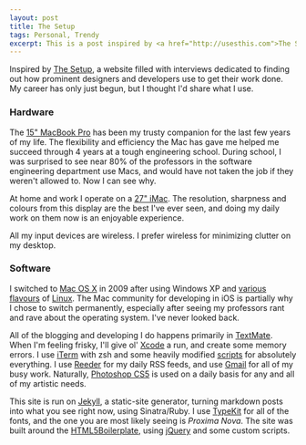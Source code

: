 ```yaml
---
layout: post
title: The Setup
tags: Personal, Trendy
excerpt: This is a post inspired by <a href="http://usesthis.com">The Setup</a>. I detail the hardware and software I use.
---
```


Inspired by [The Setup](http://usesthis.com/), a website filled with interviews dedicated to finding out how prominent designers and developers use to get their work done. My career has only just begun, but I thought I'd share what I use.

### Hardware

The [15" MacBook Pro](http://www.apple.com/macbookpro/) has been my trusty companion for the last few years of my life. The flexibility and efficiency the Mac has gave me helped me succeed through 4 years at a tough engineering school. During school, I was surprised to see near 80% of the professors in the software engineering department use Macs, and would have not taken the job if they weren't allowed to. Now I can see why.

At home and work I operate on a [27" iMac](http://www.apple.com/imac/). The resolution, sharpness and colours from this display are the best I've ever seen, and doing my daily work on them now is an enjoyable experience.

All my input devices are wireless. I prefer wireless for minimizing clutter on my desktop. 

### Software

I switched to [Mac OS X](http://www.apple.com/macosx/) in 2009 after using Windows XP and [various](http://www.gentoo.org/) [flavours](http://www.ubuntu.com/) of [Linux](http://www.debian.org/). The Mac community for developing in iOS is partially why I chose to switch permanently, especially after seeing my professors rant and rave about the operating system. I've never looked back.

All of the blogging and developing I do happens primarily in [TextMate](http://macromates.com/). When I'm feeling frisky, I'll give ol' [Xcode](http://developer.apple.com/tools/xcode/) a run, and create some memory errors. I use [iTerm](http://iterm.com) with zsh and some heavily modified [scripts](http://github.com/dpick/) for absolutely everything. I use [Reeder](http://reeder.com) for my daily RSS feeds, and use [Gmail](http://gmail.com) for all of my busy work. Naturally, [Photoshop CS5](http://adobe.com) is used on a daily basis for any and all of my artistic needs.

This site is run on [Jekyll](http://jekyllrb.com), a static-site generator, turning markdown posts into what you see right now, using Sinatra/Ruby. I use [TypeKit](http://typekit.com) for all of the fonts, and the one you are most likely seeing is _Proxima Nova_. The site was built around the [HTML5Boilerplate](http://html5boilerplate.com), using [jQuery](http://jquery.com) and some custom scripts.